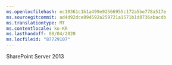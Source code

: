```yaml
---
ms.openlocfilehash: ec10361c1b1a499e92566955c172a5be778a517e
ms.sourcegitcommit: ad4d92dce894592a259721a1571b1d8736abacdb
ms.translationtype: MT
ms.contentlocale: ko-KR
ms.lasthandoff: 08/04/2020
ms.locfileid: "87729107"
---
```

SharePoint Server 2013
